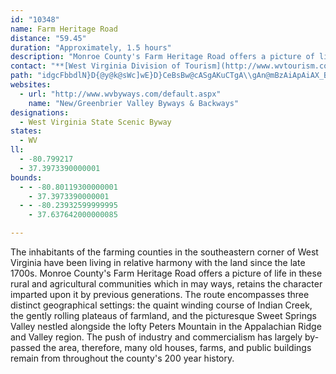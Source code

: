 ```yaml
---
id: "10348"
name: Farm Heritage Road
distance: "59.45"
duration: "Approximately, 1.5 hours"
description: "Monroe County's Farm Heritage Road offers a picture of life in rural and agricultural communities which retains the character imparted upon it by previous generations. "
contact: "**[West Virginia Division of Tourism](http://www.wvtourism.com)**  \r\n 800-225-5982  \r\n\r\n"
path: "idgcFbbdlN}D{@y@k@sWc]wE}D}CeBsBw@cASgAKuCTgA\\gAn@mBzAiApAiAX_BF}Dq@mZcH{Cy@yB_AcCaB_RuRyEgEcd@c]cAaAiBsCgBwBoD{BgEeBcAS{CKcCd@uLjEsB`AqCdBaA^y@LcACyR{Ba[{F_BKyA?cQfAgHVwGYcDJyOfD_DRoFJuA`@_Al@yDbEm@ZoARcBSmC_B_Be@uHBcV`@sBXmI~ByEr@iCJeIBiB]}EqBmCuAi@s@m@kAoC_I_@i@i@_@y@QuQl@mDGyAe@s@k@iAaBmAmCq@}@gAa@_B?u@Yi@q@SaABw@b@iD@kBYgBmAqCqBaD}AkBmHgF{JaJcCaB}XcOwFkCic@iHaGw@oAByBTiPlE}C^ic@^kNDcBLy@R_B~@iAvAm@nAa@vAcCfKy@~BiAfBoBzAsBv@s@JmR`A}Dl@sBp@aKxEeTzFmCfAmDpBcWhT}BzCsFrLg@x@kAzAsBlBmCxAcBj@cBV_BFsBA_Fi@{@Jg@\\m@t@Ux@GjAFx@vH|Vt@rEHxE[`E]dBi@|AuAjCcUvX}BjBcCrA_LzJoDfBiBb@sBLoLe@uB@uVhBeAI_Co@mByAeAyAWo@}Ka^mAsBmAs@kAWuQRcBGaBe@eBeA}@aAkAsBiAwCmAsB_B{AaB_AfBDbReAxAg@bBwA~@aBrA{E?iCSiCm@_DKaBCsAVkBh@_Aj@a@v@YnEw@l@WlHuFhAmAXq@X{AxBaQ@mB[kCmFqQ_AaCiBeDi@kBIiA?kAn@iKBkAIyA_@eByAaCm@kA_BgHsC_I_@mBDo@Ne@d@kA\\[bBeArBkBzAy@lAaAnAsBTSvIeB`Dh@x@Ax@M|Aw@~AYrAHvD`A~@@t@It@W|@q@`E}Dz@qA^eBBgCo@aDiAcE}@oBe@m@k@_@aAWyCSeMS_ARy@^mCrDs@j@o@ZuARq@Gq@Si@_@g@k@i@sAWmDNsDhAuJp@kDlEcPLeBe@cE}BeL_@{C?eBDsA^eFn@gFB{@EaAm@cEmAuFUuCHiA^_BlEoJt@yB^cEG_ASeA_DeIsAgEOoBDeC^yBdAsE\\{@r@cAjAeAfBiAnCqAhAU|Ao@r@y@t@mAr@{BxDqVBsJa@sD[eB_@y@e@[wDwB}@u@k@eAIe@JsBdA_DnFuJbBaFp@qCz@uEnAmETmBX_HO{O_@eB}AsDu@u@uBqAg@s@Ig@BeATsBz@aEp@}Bd@aAlD_@zF_AnB_AhBoBlDkGfGsI|FoLvC}G\\qB\\oGNm@rCeEr@gB^_CEkCWyAwBaGKmALeEIyAsCoQI{ABmANqAbBiId@mIXsAZq@jHsHxAoBfAwBzA{ElBsCx@uB^kC^yIKgBQ{@EeBL_AX_At@_At@e@bAU~@I|ALbBb@rGtDbBd@lCLbEi@dAe@vCeClAy@jPoHvFmFn@kA\\{A`@sGl@mEf@_Cz@mBbFqId@gBBaAEeAeBeFmAaCkB_BcIoD_AsAYeBCoKL_At@sBfBqC`@aApBkHZaBNsB?mBE{AUsBiBkKY{BCqBhAoK?{Il@uHIeFDkAr@oFd@sBh@gA|DwEtJcKbBy@hFe@nAWfE}A|A}@zKuIjAqB\\{AVgJBkAeTPqHXcBYiAy@g@q@[{@Uy@EeA^uCpAcERoBIwA_@sAe@s@}C_CwCiD{AyCi@_BUkAIqAEqF~@yHbAmD@y@[}@qIuG}UiMwIgGs@]aGu@sCKsBPsDr@_A@wFYy@M{@_@w@gAmEaKcCeIk@aAwBgCoCwEaF{DcEmA_ByAiA_B}@aCi@_CKgGm@uEK}ASiGHqBx@aJ@mAGqAeAgGK{AF_Ad@gCrDgKN}@DsAK{AYyAi@eAo@g@oAk@}VuJcCm@mBCiBXmGpCwA@_ASsI{EgCkBcAmAu@sA]gAe@wEY{@k@y@}@Yk@@y@P{GxB_BPwAQyIkD}@MaGQcDJmDVoBl@o@z@c@nAo@|@cD|C_@n@_A|Ci@x@a@Ra@Fi@Gg@WoGkJy@w@}C_Be@g@]cAIiA?yAHsAxAyI\\uApOoYbAmCVgB?kAWmBe@sA_OmPkPcUcBoA{XeIoAg@wGgE_@Ko@EkAPoAf@oF~Cy@Ry@DyBQ_PuCmBy@yAkBcAkBi@sAe@sB]mDU}OqJZNAUiM?sF~M}|Bh@}CjD}Il@}Bb@oEFeBGaDcB}`@?uAXsC^qAn@mAhA{Aj@c@lAm@bV{HrAs@rAiArBoCpAyCjG}Th@_DByAOgC]}Ak@sAaVy\\uAgC}@{CgQytAWaCEmCzCuuATyDj@mErH}a@AaDiAoL?kAT_BPu@v@mA~IsKd@_A`@mBR_CpIe{BPiBRmA|@eCbG{Jl@u@x@k@dBk@bAMnHKpBm@poAw{@l@m@d@y@h@eCDyBI_AsVqyAQsBIwBxF{eCHeJOuFYwDe@iDcA_FgAoDcJoTcd@qdA_C{Fw~@myCcAgCiMiVoBmEiAkDaHkXoCcJcd@qeAgBaG}Mei@e@uA_CqEoAiDYcByByXa@yCgA{Deq@muA_BmCiCmDgz@kaAuG{H{BkD}FoMaJkTuIiYiF}PsAcBmGoFmEeAeGy@ga@yG"
websites:
  - url: "http://www.wvbyways.com/default.aspx"
    name: "New/Greenbrier Valley Byways & Backways"
designations:
  - West Virginia State Scenic Byway
states:
  - WV
ll:
  - -80.799217
  - 37.3973390000001
bounds:
  - - -80.80119300000001
    - 37.3973390000001
  - - -80.23932599999995
    - 37.637642000000085

---
```


The inhabitants of the farming counties in the southeastern corner of West Virginia have been living in relative harmony with the land since the late 1700s. Monroe County's Farm Heritage Road offers a picture of life in these rural and agricultural communities which in may ways, retains the character imparted upon it by previous generations. The route encompasses three distinct geographical settings: the quaint winding course of Indian Creek, the gently rolling plateaus of farmland, and the picturesque Sweet Springs Valley nestled alongside the lofty Peters Mountain in the Appalachian Ridge and Valley region. The push of industry and commercialism has largely by-passed the area, therefore, many old houses, farms, and public buildings remain from throughout the county's 200 year history.
